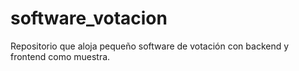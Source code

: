 # software_votacion
Repositorio que aloja pequeño software de votación con backend y frontend como muestra.
